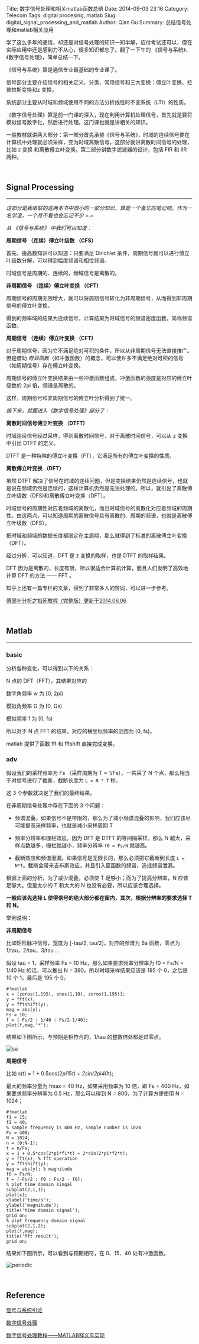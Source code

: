 Title: 数字信号处理和相关matlab函数总结
Date: 2014-09-03 23:16
Category: Telecom
Tags: digital procesing, matlab
Slug: digital_signal_processing_and_matlab
Author: Qian Gu
Summary: 总结信号处理和matlab相关应用

学了这么多年的通信，却还是对信号处理的知识一知半解，应付考试还可以，但在实际应用中还是感到力不从心，很多知识都忘了。翻了一下午的 《信号与系统》、《数字信号处理》，简单总结一下。

《信号与系统》算是通信专业最基础的专业课了。

信号部分主要介绍信号的相关定义、分类、常用信号和三大变换：傅立叶变换、拉普拉斯变换和z 变换。

系统部分主要从时域和频域使用不同的方法分析线性时不变系统（LTI）的性质。

《数字信号处理》算是前一门课的深入，现在利用计算机处理信号，首先就是要将模拟信号数字化，然后进行处理。这门课也就是讲相关的知识。

一般教材就讲两大部分：第一部分首先承接《信号与系统》，时域的连续信号要在计算机中处理就必须采样，变为时域离散信号，这部分就讲离散时间信号的处理，比如 z 变换 和离散傅立叶变换。第二部分讲数字滤波器的设计，包括 FIR 和 IIR 两种。

<br>

## Signal Processing
* * *

*这部分是我串联的这两本书中很小的一部分知识，算是一个备忘的笔记吧，作为一名学渣，一个月不看也会忘记不少 =.=*

*从 《信号与系统》 中我们可以知道：*

**周期信号 （连续）傅立叶级数 （CFS）**

首先，由高数知识可以知道：只要满足 Dirichlet 条件，周期信号就可以进行傅立叶级数分解，可以得到幅度频谱和相位频谱。

时域信号是周期的、连续的，频域信号是离散的。

**非周期信号 （连续）傅立叶变换 （CFT)**

周期信号的周期无限增大，就可以将周期信号转化为非周期信号，从而得到非周期信号的傅立叶变换。

得到的频率域的结果为连续信号，计算结果为时域信号的频谱密度函数，简称频谱函数。

**周期信号 （连续）傅立叶变换 （CFT)**

对于周期信号，因为它不满足绝对可积的条件，所以从非周期信号无法直接推广。但是借助 *奇异函数*（如冲激函数）的概念，可以使许多不满足绝对可积的信号（如周期信号）存在傅立叶变换。

周期信号的傅立叶变换结果由一些冲激函数组成，冲激函数的强度是对应的傅立叶级数的 2pi 倍，频谱是离散的。

这样，周期信号和非周期信号的傅立叶分析得到了统一。

*接下来，就要进入《数字信号处理》部分了：*

**离散时间信号傅立叶变换 （DTFT)**

时域连续信号经过采样，得到离散时间信号，对于离散时间信号，可以从 z 变换中引出 DTFT 的定义。

DTFT 是一种特殊的傅立叶变换（FT），它满足所有的傅立叶变换的性质。

**离散傅立叶变换 （DFT）**

虽然 DTFT 解决了信号在时域的连续问题，但是变换结果仍然是连续信号，也就是说在频域仍然是连续的，这样计算机仍然是无法处理的。所以，就引出了离散傅立叶级数（DFS)和离散傅立叶变换（DFT）。

时域信号的周期性对应着频域的离散化，而且时域信号的离散化对应着频域的周期性。由这两点，可以知道周期的离散信号具有离散的、周期的频谱，也就是离散傅立叶级数（DFS）。

把时域和频域的数据长度都限定在主周期，那么就得到了标准的离散傅立叶变换（DFT）。

经过分析，可以知道，DFT 是 z 变换的取样，也是 DTFT 的取样结果。

DFT 因为是离散的，长度有限，所以很适合计算机计算，而且人们发明了高效地计算 DFT 的方法 —— FFT 。

知乎上还有一篇专栏的文章，得到了非常多人的赞同，可以进一步参考。

[傅里叶分析之掐死教程（完整版）更新于2014.06.06](http://zhuanlan.zhihu.com/wille/19763358)

<br>

## Matlab
* * *

### basic 
分析各种变化，可以得到以下的关系：

N 点的 DFT（FFT），其结果对应的

数字角频率 w 为 [0, 2pi)

模拟角频率 Ω 为 [0, Ωs)

模拟频率 f 为 [0, fs)

所以对于 N 点 FFT 的结果，对应的横坐标频率的范围为 [0, fs)。

matlab 提供了函数 fft 和 fftshift 直接完成变换。

### adv

假设我们的采样频率为 Fs （采样周期为 T = 1/Fs），一共采了 N 个点，那么相当于对信号进行了截断，截断长度为 `L = N * T` 秒。

这 3 个参数就决定了我们的最终结果。

在非周期信号处理中存在下面的 3 个问题：

+ 频谱混叠。如果信号不是带限的，那么为了减小频谱混叠的影响，我们应该尽可能提高采样频率，也就是减小采样周期 T

+ 频率分辨率和栅栏效应。因为 DFT 是 DTFT 的等间隔采样，那么 N 越大，采样点数越多，栅栏就越小，频率分辨率 `f0 = Fs/N` 就越高。

+ 截断效应和频谱泄漏。如果信号是无限长的，那么必须把它截断到长度 `L = N*T`。截断会带来吉布斯效应，并且引入窗函数的频谱，造成频谱泄漏。

根据上面的分析，为了减少混叠，必须使 T 足够小；而为了提高分辨率，N 应该足够大。但是太小的 T 和太大的 N 也没有必要，所以应该合理选择。

**一般应该先选择 L 使得信号的绝大部分都在窗内，其次，根据分辨率的要求选择 T 和 N。**

举例说明：

**非周期信号**

比如矩形脉冲信号，宽度为 [-tau/2, tau/2]，对应的频谱为 Sa 函数，零点为 1/tau，2/tau，3/tau ...

假设 tau = 1，采样频率 Fs = 10 Hz，那么如果要求频率分辨率为 f0 = Fs/N = 1/40 Hz 的话，可以推出 N = 390。所以时域采样结果应该是 195 个 0，之后是 10 个 1，最后是 195 个 0。

    #!matlab
    x = [zeros(1,195), ones(1,10), zeros(1,195)];
    y = fft(x);
    y = fftshift(y);
    mag = abs(y);
    Fs = 10;
    f = [-Fs/2 : 1/40 : Fs/2-1/40];
    plot(f,mag,'*');
        
结果如下图所示，与预期是相符合的，1/tau 的整数倍处都是过零点。

![sa](/images/digital_signal_processing_and_matlab/sa.png)

**周期信号**

比如 s(t) = 1 + 0.5cos(2*pi*15*t) + 2sin(2*pi*40*t);

最大的频率分量为 fmax =  40 Hz，如果采用频率为 10 倍，即 Fs = 400 Hz，如果要求频率分辨率为 0.5 Hz，那么可以得到 N = 800，为了计算方便使用 N = 1024；

    #!matlab
    f1 = 15;
    f2 = 40;
    % sample frequency is 400 Hz, sample number is 1024
    Fs = 400;
    N = 1024;
    n = [0:N-1];
    t = n/Fs;
    x = 1 + 0.5*cos(2*pi*f1*t) + 2*sin(2*pi*f2*t);
    y = fft(x); % fft operation
    y = fftshift(y);
    mag = abs(y); % magnitude
    f0 = Fs/N;
    f = [-Fs/2 : f0 : Fs/2 - f0];
    % plot time domain singal
    subplot(2,1,1);
    plot(x);
    xlabel('time/s');
    ylabel('magnitude');
    title('time domain signal');
    grid on;
    % plot frequency domain signal
    subplot(2,1,2);
    plot(f,mag);
    title('fft result');
    grid on;


结果如下图所示，可以看到与预期相符，在 0、15、40 处有冲激函数。

![periodic](/images/digital_signal_processing_and_matlab/periodic.png)

<br>

## Reference

[信号与系统引论](http://book.douban.com/subject/3712794/)

[数字信号处理](http://book.douban.com/subject/4025528/)

[数字信号处理教程——MATLAB释义与实现](http://book.douban.com/subject/24868505/)
